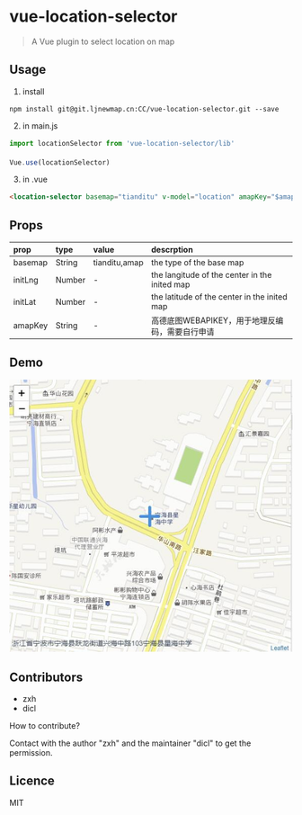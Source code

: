 # vue-location-selector

> A Vue plugin to select location on map

## Usage

1. install

```shell
npm install git@git.ljnewmap.cn:CC/vue-location-selector.git --save
```

2. in main.js
```js
import locationSelector from 'vue-location-selector/lib'

Vue.use(locationSelector)
```

3. in .vue

```html
<location-selector basemap="tianditu" v-model="location" amapKey="$amapKEY"/>
```

## Props

prop    |type   |value        |  descrption
:---|:---|:---|:---
basemap |String |tianditu,amap|the type of the base map
initLng |Number | - | the langitude of the center in the inited map
initLat |Number | - | the latitude of the center in the inited map
amapKey |String | - | 高德底图WEBAPIKEY，用于地理反编码，需要自行申请

## Demo
![demo][1]

## Contributors

- zxh
- dicl

How to contribute?

Contact with the author "zxh" and the maintainer "dicl" to get the permission.

## Licence

MIT

[1]: ./example/images/demo.jpg "demo look"